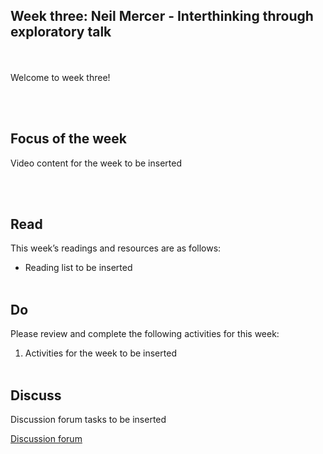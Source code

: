 ## Week three: Neil Mercer - Interthinking through exploratory talk
<br/><br/>
Welcome to week three!

<br/><br/>
## Focus of the week

Video content for the week to be inserted

<br/><br/>
## Read

This week’s readings and resources are as follows:
* Reading list to be inserted
<br/><br/>
## Do

Please review and complete the following activities for this week:

1. Activities for the week to be inserted
<br/><br/>
## Discuss

Discussion forum tasks to be inserted

<a class="btn btn-primary" href="https://www.edudialogue.org/forum/"><i class="fa fa-home"></i> Discussion forum</a>
